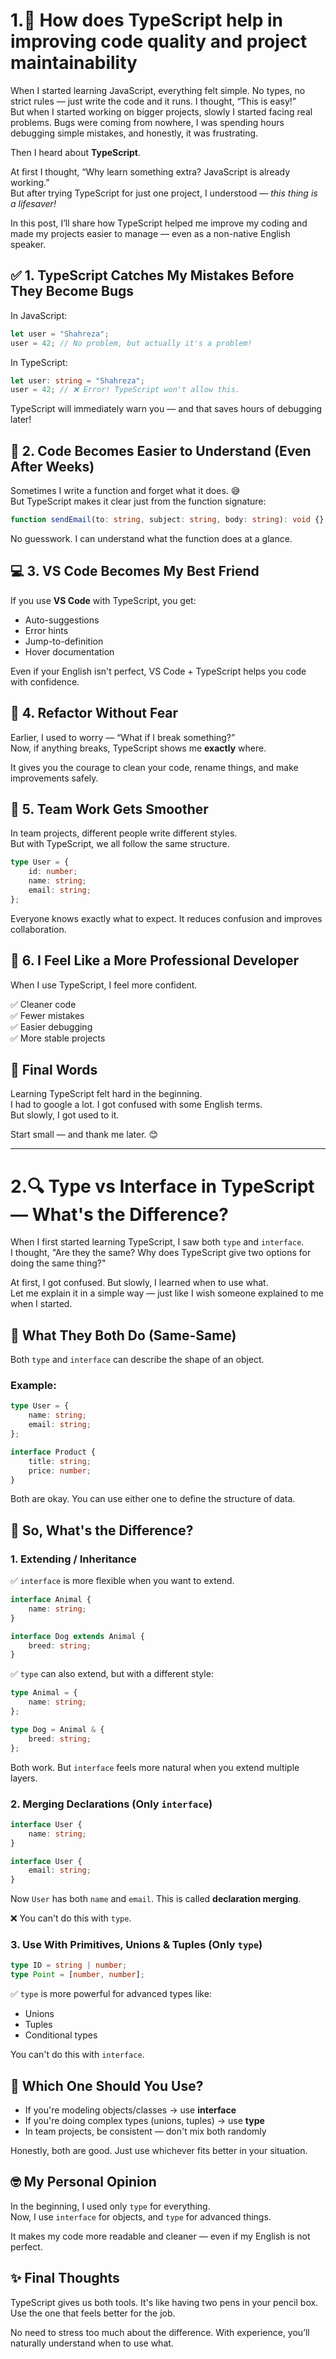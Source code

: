 # 1.📘 How does TypeScript help in improving code quality and project maintainability

When I started learning JavaScript, everything felt simple. No types, no strict rules — just write the code and it runs. I thought, “This is easy!”  
But when I started working on bigger projects, slowly I started facing real problems. Bugs were coming from nowhere, I was spending hours debugging simple mistakes, and honestly, it was frustrating.

Then I heard about **TypeScript**.

At first I thought, “Why learn something extra? JavaScript is already working.”  
But after trying TypeScript for just one project, I understood — _this thing is a lifesaver!_

In this post, I’ll share how TypeScript helped me improve my coding and made my projects easier to manage — even as a non-native English speaker.

## ✅ 1. TypeScript Catches My Mistakes Before They Become Bugs

In JavaScript:

```js
let user = "Shahreza";
user = 42; // No problem, but actually it's a problem!
```

In TypeScript:

```ts
let user: string = "Shahreza";
user = 42; // ❌ Error! TypeScript won't allow this.
```

TypeScript will immediately warn you — and that saves hours of debugging later!

## 📖 2. Code Becomes Easier to Understand (Even After Weeks)

Sometimes I write a function and forget what it does. 😅  
But TypeScript makes it clear just from the function signature:

```ts
function sendEmail(to: string, subject: string, body: string): void {}
```

No guesswork. I can understand what the function does at a glance.

## 💻 3. VS Code Becomes My Best Friend

If you use **VS Code** with TypeScript, you get:

-  Auto-suggestions
-  Error hints
-  Jump-to-definition
-  Hover documentation

Even if your English isn't perfect, VS Code + TypeScript helps you code with confidence.

## 🔧 4. Refactor Without Fear

Earlier, I used to worry — “What if I break something?”  
Now, if anything breaks, TypeScript shows me **exactly** where.

It gives you the courage to clean your code, rename things, and make improvements safely.

## 🤝 5. Team Work Gets Smoother

In team projects, different people write different styles.  
But with TypeScript, we all follow the same structure.

```ts
type User = {
	id: number;
	name: string;
	email: string;
};
```

Everyone knows exactly what to expect. It reduces confusion and improves collaboration.

## 🚀 6. I Feel Like a More Professional Developer

When I use TypeScript, I feel more confident.

✅ Cleaner code  
✅ Fewer mistakes  
✅ Easier debugging  
✅ More stable projects

## 🧠 Final Words

Learning TypeScript felt hard in the beginning.  
I had to google a lot. I got confused with some English terms.  
But slowly, I got used to it.

Start small — and thank me later. 😊

---

# 2.🔍 Type vs Interface in TypeScript — What's the Difference?

When I first started learning TypeScript, I saw both `type` and `interface`.  
I thought, "Are they the same? Why does TypeScript give two options for doing the same thing?"

At first, I got confused. But slowly, I learned when to use what.  
Let me explain it in a simple way — just like I wish someone explained to me when I started.

## 🧩 What They Both Do (Same-Same)

Both `type` and `interface` can describe the shape of an object.

### Example:

```ts
type User = {
	name: string;
	email: string;
};

interface Product {
	title: string;
	price: number;
}
```

Both are okay. You can use either one to define the structure of data.

## 🤔 So, What's the Difference?

### 1. **Extending / Inheritance**

✅ `interface` is more flexible when you want to extend.

```ts
interface Animal {
	name: string;
}

interface Dog extends Animal {
	breed: string;
}
```

✅ `type` can also extend, but with a different style:

```ts
type Animal = {
	name: string;
};

type Dog = Animal & {
	breed: string;
};
```

Both work. But `interface` feels more natural when you extend multiple layers.

### 2. **Merging Declarations (Only `interface`)**

```ts
interface User {
	name: string;
}

interface User {
	email: string;
}
```

Now `User` has both `name` and `email`. This is called **declaration merging**.

❌ You can't do this with `type`.

### 3. **Use With Primitives, Unions & Tuples (Only `type`)**

```ts
type ID = string | number;
type Point = [number, number];
```

✅ `type` is more powerful for advanced types like:

-  Unions
-  Tuples
-  Conditional types

You can't do this with `interface`.

## 🧠 Which One Should You Use?

-  If you're modeling objects/classes → use **interface**
-  If you're doing complex types (unions, tuples) → use **type**
-  In team projects, be consistent — don't mix both randomly

Honestly, both are good. Just use whichever fits better in your situation.

## 🤓 My Personal Opinion

In the beginning, I used only `type` for everything.  
Now, I use `interface` for objects, and `type` for advanced things.

It makes my code more readable and cleaner — even if my English is not perfect.

## ✨ Final Thoughts

TypeScript gives us both tools. It's like having two pens in your pencil box. Use the one that feels better for the job.

No need to stress too much about the difference. With experience, you’ll naturally understand when to use what.
